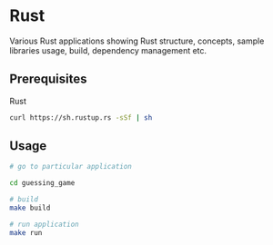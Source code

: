 # Rust

Various Rust applications showing Rust structure, concepts, sample libraries usage, build, dependency management etc.

## Prerequisites

Rust

```bash
curl https://sh.rustup.rs -sSf | sh
```

## Usage

```bash
# go to particular application

cd guessing_game

# build
make build

# run application
make run
```
